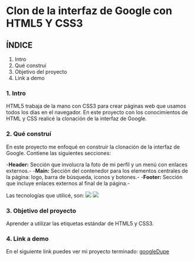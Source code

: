 # Clon de la interfaz de Google con HTML5 Y CSS3

## ÍNDICE 
1. Intro
2. Qué construí
3. Objetivo del proyecto
4. Link a demo

### 1. Intro
HTML5 trabaja de la mano con CSS3 para crear páginas web que usamos todos los días en el navegador. En este proyecto con los conocimientos de HTML y CSS realicé la clonación de la interfaz de Google.

### 2. Qué construí 
En este proyecto me enfoqué en construir la clonación de la interfaz de Google.
Contiene las siguientes secciones:

-**Header:** Sección que involucra la foto de mi perfil y un menú con enlaces externos.-
-**Main:** Sección del contenedor para los elementos centrales de la página: logo, barra de búsqueda, iconos y botones.-
-**Footer:** Sección que incluye enlaces externos al final de la página.-

Las tecnologías que utilicé, son:
<img src="https://img.shields.io/badge/HTML5-E34F26?style=for-the-badge&logo=html5&logoColor=white"/>
<img src="https://img.shields.io/badge/CSS3-1572B6?style=for-the-badge&logo=css3&logoColor=white"/>

### 3. Objetivo del proyecto
Aprender a utilizar las etiquetas estándar de HTML5 y CSS3.
### 4. Link a demo
En el siguiente link puedes ver mi proyecto terminado: [googleDupe](https://google-dupe.vercel.app)




